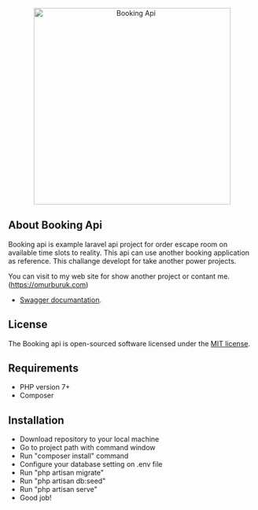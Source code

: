 <p align="center"><a href="https://omurburuk.com" target="_blank"><img src="https://r-xx.bstatic.com/xdata/images/xphoto/263x210/45450084.jpeg?k=f8c2954e867a1dd4b479909c49528531dcfb676d8fbc0d60f51d7b51bb32d1d9&o=" width="400" alt="Booking Api"></a></p>
 

## About Booking Api

Booking api is example laravel api project for order escape room on available time slots to reality. This api can use another booking application as reference.  This challange developt for take another power projects.

You can visit to my web site for show another project or contant me. (https://omurburuk.com)
 
- [Swagger documantation](https://laravel.com/docs/routing).
  
## License

The Booking api is open-sourced software licensed under the [MIT license](https://opensource.org/licenses/MIT).

## Requirements
* PHP version 7+
* Composer  


## Installation

* Download repository to your local machine
* Go to project path with command window
* Run "composer install" command 
* Configure your database setting on .env file
* Run "php artisan migrate"
* Run "php artisan db:seed"
* Run "php artisan serve"
* Good job!
